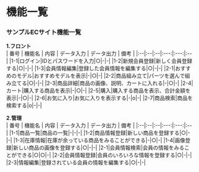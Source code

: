 # 機能一覧
### サンプルECサイト機能一覧
**1.フロント**  
 | 番号 | 機能名 | 内容 | データ入力 | データ出力 | 備考 |
 |:--|:--|:--|:---:|:---:|:--|
 |1-1|ログイン|IDとパスワードを入力|○|-|-|
 |1-2|新規会員登録|新しく会員登録する|○|-|-|
 |1-3|会員情報編集|登録した会員情報を編集する|○|-|-|
 |2-1|おすすめのモデル|おすすめモデルを表示|-|○|-|
 |2-2|商品組み立て|パーツを選んで組み立てる|○|-|-|
 |2-3|商品詳細|商品の画像、説明、カートに入れる|-|○|-|
 |2-4|カート|購入する商品を表示|-|○|-|
 |2-5|購入|購入する商品を表示、合計金額を表示|-|○|-|
 |2-6|お気に入り|お気に入りを表示する|-|o|-|
 |2-7|商品検索|商品を検索する|o|-|-|
 
 **2.管理**  
 | 番号 | 機能名 | 内容 | データ入力 | データ出力 | 備考 |
 |:--|:--|:--|:---:|:---:|:--|
 |1-1|商品一覧|商品の一覧|-|-|-|
 |1-2|商品情報登録|新しい商品を登録する|○|-|-|
 |1-3|在庫情報|在庫が余っている商品をみることができる|-|○|-|
 |1-4|画像登録|新しい商品の画像を登録する|○|-|-|
 |2-1|会員情報検索|会員の情報をみることができる|○|○|-|
 |2-2|会員情報登録|会員のいろいろな情報を登録する|○|-|-|
 |2-3|情報編集|登録されている会員の情報を編集する|○|-|-|



